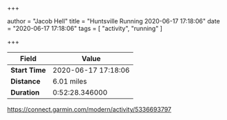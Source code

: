 +++

author = "Jacob Hell"
title = "Huntsville Running 2020-06-17 17:18:06"
date = "2020-06-17 17:18:06"
tags = [
    "activity", "running"
]

+++

<!--more-->

|Field  |Value  |
|--- | --- |
|**Start Time**|2020-06-17 17:18:06|
|**Distance**|6.01 miles|
|**Duration**|0:52:28.346000|

https://connect.garmin.com/modern/activity/5336693797